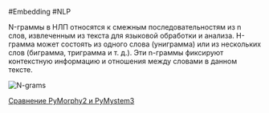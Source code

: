 
#Embedding #NLP 

N-граммы в НЛП относятся к смежным последовательностям из n слов, извлеченным из текста для языковой обработки и анализа. Н-грамма может состоять из одного слова (униграмма) или из нескольких слов (биграмма, триграмма и т. д.). Эти n-граммы фиксируют контекстную информацию и отношения между словами в данном тексте.


![N-grams](N-grams.gif)


[Сравнение PyMorphy2 и PyMystem3](https://colab.research.google.com/corgiredirector?site=https%3A%2F%2Fhabr.com%2Fru%2Fpost%2F503420%2F)